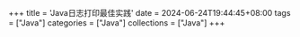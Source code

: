 +++
title = 'Java日志打印最佳实践'
date = 2024-06-24T19:44:45+08:00
tags = ["Java"]
categories = ["Java"]
collections = ["Java"]
+++
